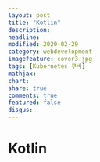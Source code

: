 ```yaml
---
layout: post
title: "Kotlin"
description: 
headline: 
modified: 2020-02-29
category: webdevelopment
imagefeature: cover3.jpg
tags: [Kubernetes 쿠버]
mathjax: 
chart: 
share: true
comments: true
featured: false
disqus:
---
```

# Kotlin